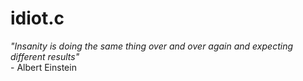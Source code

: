 # idiot.c
<i>"Insanity is doing the same thing over and over again and expecting different results"</i><br>
\- Albert Einstein
